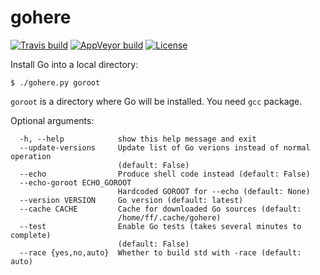 # gohere

[![Travis build][travis-badge]][travis-page]
[![AppVeyor build][appveyor-badge]][appveyor-page]
[![License][license]](LICENSE)

[license]: https://img.shields.io/badge/License-MIT-brightgreen.png
[travis-page]: https://travis-ci.org/starius/gohere
[travis-badge]: https://travis-ci.org/starius/gohere.png
[appveyor-page]: https://ci.appveyor.com/project/starius/gohere
[appveyor-badge]: https://ci.appveyor.com/api/projects/status/t8ux2gve0vtrmarg?svg=true

Install Go into a local directory:

```
$ ./gohere.py goroot
```

`goroot` is a directory where Go will be installed.
You need `gcc` package.

Optional arguments:

```
  -h, --help            show this help message and exit
  --update-versions     Update list of Go verions instead of normal operation
                        (default: False)
  --echo                Produce shell code instead (default: False)
  --echo-goroot ECHO_GOROOT
                        Hardcoded GOROOT for --echo (default: None)
  --version VERSION     Go version (default: latest)
  --cache CACHE         Cache for downloaded Go sources (default:
                        /home/ff/.cache/gohere)
  --test                Enable Go tests (takes several minutes to complete)
                        (default: False)
  --race {yes,no,auto}  Whether to build std with -race (default: auto)
```
